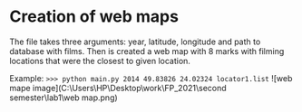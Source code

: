 # Creation of web maps
The file takes three arguments: year, latitude, longitude and path to database with films.
Then is created a web map with 8 marks with filming locations that were the closest to given location.

Example:
`>>> python main.py 2014 49.83826 24.02324 locator1.list`
![web mape image](C:\Users\HP\Desktop\work\FP_2021\second semester\lab1\web map.png)
